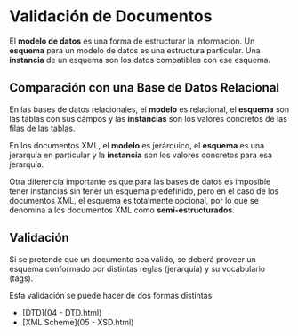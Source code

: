 # Validación de Documentos 

El **modelo de datos** es una forma de estructurar la informacion. Un **esquema** para un modelo de datos es una estructura particular. Una **instancia** de un esquema son los datos compatibles con ese esquema. 

## Comparación con una Base de Datos Relacional

En las bases de datos relacionales, el **modelo** es relacional, el **esquema** son las tablas con sus campos y las **instancias** son los valores concretos de las filas de las tablas.

En los documentos XML, el **modelo** es jerárquico, el **esquema** es una jerarquía en particular y la **instancia** son los valores concretos para esa jerarquía.

Otra diferencia importante es que para las bases de datos es imposible tener instancias sin tener un esquema predefinido, pero en el caso de los documentos XML, el esquema es totalmente opcional, por lo que se denomina a los documentos XML como **semi-estructurados**.

## Validación

Si se pretende que un documento sea valido, se deberá proveer un esquema conformado por distintas reglas (jerarquía) y su vocabulario (tags).

Esta validación se puede hacer de dos formas distintas:

- [DTD](04 - DTD.html)
- [XML Scheme](05 - XSD.html)

